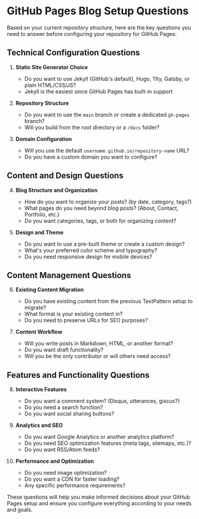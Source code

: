 # GitHub Pages Blog Setup Questions

Based on your current repository structure, here are the key questions you need to answer before configuring your repository for GitHub Pages:

## Technical Configuration Questions

1. **Static Site Generator Choice**
   - Do you want to use Jekyll (GitHub's default), Hugo, 11ty, Gatsby, or plain HTML/CSS/JS?
   - Jekyll is the easiest since GitHub Pages has built-in support

2. **Repository Structure**
   - Do you want to use the `main` branch or create a dedicated `gh-pages` branch?
   - Will you build from the root directory or a `/docs` folder?

3. **Domain Configuration**
   - Will you use the default `username.github.io/repository-name` URL?
   - Do you have a custom domain you want to configure?

## Content and Design Questions

4. **Blog Structure and Organization**
   - How do you want to organize your posts? (by date, category, tags?)
   - What pages do you need beyond blog posts? (About, Contact, Portfolio, etc.)
   - Do you want categories, tags, or both for organizing content?

5. **Design and Theme**
   - Do you want to use a pre-built theme or create a custom design?
   - What's your preferred color scheme and typography?
   - Do you need responsive design for mobile devices?

## Content Management Questions

6. **Existing Content Migration**
   - Do you have existing content from the previous TextPattern setup to migrate?
   - What format is your existing content in?
   - Do you need to preserve URLs for SEO purposes?

7. **Content Workflow**
   - Will you write posts in Markdown, HTML, or another format?
   - Do you want draft functionality?
   - Will you be the only contributor or will others need access?

## Features and Functionality Questions

8. **Interactive Features**
   - Do you want a comment system? (Disqus, utterances, giscus?)
   - Do you need a search function?
   - Do you want social sharing buttons?

9. **Analytics and SEO**
   - Do you want Google Analytics or another analytics platform?
   - Do you need SEO optimization features (meta tags, sitemaps, etc.)?
   - Do you want RSS/Atom feeds?

10. **Performance and Optimization**
    - Do you need image optimization?
    - Do you want a CDN for faster loading?
    - Any specific performance requirements?

These questions will help you make informed decisions about your GitHub Pages setup and ensure you configure everything according to your needs and goals.
